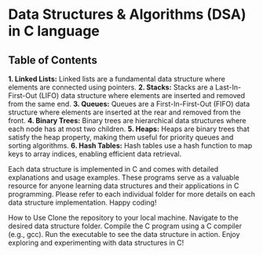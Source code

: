 # Data Structures & Algorithms (DSA) in C language

## Table of Contents
**1. Linked Lists:** Linked lists are a fundamental data structure where elements are connected using pointers.
**2. Stacks:** Stacks are a Last-In-First-Out (LIFO) data structure where elements are inserted and removed from the same end.
**3. Queues:** Queues are a First-In-First-Out (FIFO) data structure where elements are inserted at the rear and removed from the front.
**4. Binary Trees:** Binary trees are hierarchical data structures where each node has at most two children.
**5. Heaps:** Heaps are binary trees that satisfy the heap property, making them useful for priority queues and sorting algorithms.
**6. Hash Tables:** Hash tables use a hash function to map keys to array indices, enabling efficient data retrieval.

Each data structure is implemented in C and comes with detailed explanations and usage examples. These programs serve as a valuable resource for anyone learning data structures and their applications in C programming.
Please refer to each individual folder for more details on each data structure implementation. Happy coding!

How to Use
Clone the repository to your local machine.
Navigate to the desired data structure folder.
Compile the C program using a C compiler (e.g., gcc).
Run the executable to see the data structure in action.
Enjoy exploring and experimenting with data structures in C!
